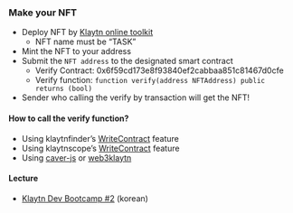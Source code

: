 ### Make your NFT

- Deploy NFT by [Klaytn online toolkit](https://toolkit.klaytn.foundation/kct/KIP17Deploy)
  - NFT name must be “TASK”
- Mint the NFT to your address
- Submit the `NFT address` to the designated smart contract
  - Verify Contract: 0x6f59cd173e8f93840ef2cabbaa851c81467d0cfe
  - Verify function: ```function verify(address NFTAddress) public returns (bool)```
- Sender who calling the verify by transaction will get the NFT!

#### How to call the verify function?
  - Using klaytnfinder’s [WriteContract](https://www.klaytnfinder.io/account/0x6f59cd173e8f93840ef2cabbaa851c81467d0cfe?tabId=contract&subTabId=writeContract) feature
  - Using klaytnscope’s [WriteContract](https://scope.klaytn.com/account/0x6f59cd173e8f93840ef2cabbaa851c81467d0cfe?tabId=contractCode) feature
  - Using [caver-js](https://www.npmjs.com/package/caver-js) or [web3klaytn](https://github.com/klaytn/web3klaytn)

#### Lecture
- [Klaytn Dev Bootcamp #2](https://www.youtube.com/watch?v=HbPFI2-C2s8&list=PLmYPZbd2veWKWZGbT3kxnjRr9sJAYDiOs&index=2) (korean)